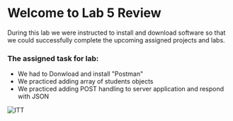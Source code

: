 # Welcome to Lab 5 Review

During this lab we were instructed to install and download software so that we could successfully complete the upcoming assigned projects and labs.

### The assigned task for lab:
- We had to Donwload and install "Postman"
- We practiced adding array of students objects
- We practiced adding POST handling to server application and respond with JSON

![ITT](https://user-images.githubusercontent.com/81718217/120879504-a6326500-c578-11eb-92c4-69269cc442cb.jpg)



